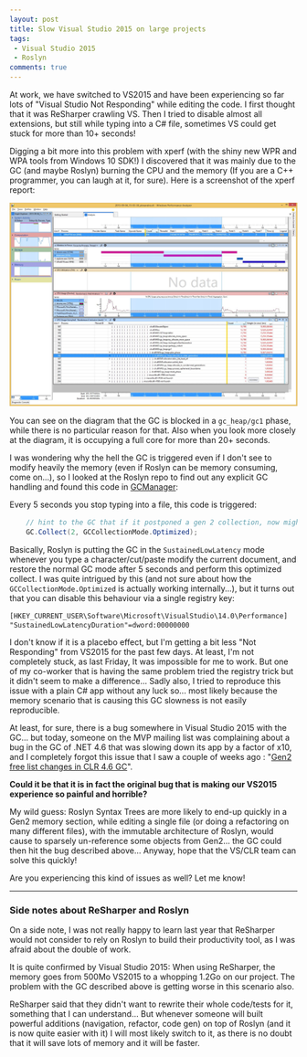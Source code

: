 ```yaml
---
layout: post
title: Slow Visual Studio 2015 on large projects
tags:
 - Visual Studio 2015
 - Roslyn
comments: true
---
```


At work, we have switched to VS2015 and have been experiencing so far lots of "Visual Studio Not Responding" while editing the code. I first thought that it was ReSharper crawling VS. Then I tried to disable almost all extensions, but still while typing into a C# file, sometimes VS could get stuck for more than 10+ seconds!

Digging a bit more into this problem with xperf (with the shiny new WPR and WPA tools from Windows 10 SDK!) I discovered that it was mainly due to the GC (and maybe Roslyn) burning the CPU and the memory (If you are a C++ programmer, you can laugh at it, for sure). Here is a screenshot of the xperf report:

![Visual Studio 2015 WPA](/images/VS2015_Roslyn_GC.jpg)

You can see on the diagram that the GC is blocked in a `gc_heap/gc1` phase, while there is no particular reason for that. Also when you look more closely at the diagram, it is occupying a full core for more than 20+ seconds.

I was wondering why the hell the GC is triggered even if I don't see to modify heavily the memory (even if Roslyn can be memory consuming, come on...), so I looked at the Roslyn repo to find out any explicit GC handling and found this code in [GCManager](https://github.com/dotnet/roslyn/blob/master/src/VisualStudio/Core/Def/Implementation/GCManager.cs#L61):

Every 5 seconds you stop typing into a file, this code is triggered:

```C#
	// hint to the GC that if it postponed a gen 2 collection, now might be a good time to do it.
	GC.Collect(2, GCCollectionMode.Optimized);
```

Basically, Roslyn is putting the GC in the `SustainedLowLatency` mode whenever you type a character/cut/paste modify the current document, and restore the normal GC mode after 5 seconds and perform this optimized collect. I was quite intrigued by this (and not sure about how the `GCCollectionMode.Optimized` is actually working internally...), but it turns out that you can disable this behaviour via a single registry key:

```
[HKEY_CURRENT_USER\Software\Microsoft\VisualStudio\14.0\Performance]
"SustainedLowLatencyDuration"=dword:00000000
``` 

I don't know if it is a placebo effect, but I'm getting a bit less "Not Responding" from VS2015 for the past few days. At least, I'm not completely stuck, as last Friday, It was impossible for me to work. But one of my co-worker that is having the same problem tried the registry trick but it didn't seem to make a difference... Sadly also, I tried to reproduce this issue with a plain C# app without any luck so... most likely because the memory scenario that is causing this GC slowness is not easily reproducible.

At least, for sure, there is a bug somewhere in Visual Studio 2015 with the GC... but today, someone on the MVP mailing list was complaining about a bug in the GC of .NET 4.6 that was slowing down its app by a factor of x10, and I completely forgot this issue that I saw a couple of weeks ago : "[Gen2 free list changes in CLR 4.6 GC](http://blogs.msdn.com/b/maoni/archive/2015/08/12/gen2-free-list-changes-in-clr-4-6-gc.aspx)".

**Could it be that it is in fact the original bug that is making our VS2015 experience so painful and horrible?**

My wild guess: Roslyn Syntax Trees are more likely to end-up quickly in a Gen2 memory section, while editing a single file (or doing a refactoring on many different files), with the immutable architecture of Roslyn, would cause to sparsely un-reference some objects from Gen2... the GC could then hit the bug described above... Anyway, hope that the VS/CLR team can solve this quickly!

Are you experiencing this kind of issues as well? Let me know!

___

### Side notes about ReSharper and Roslyn
  
On a side note, I was not really happy to learn last year that ReSharper would not consider to rely on Roslyn to build their productivity tool, as I was afraid about the double of work.

It is quite confirmed by Visual Studio 2015: When using ReSharper, the memory goes from 500Mo VS2015 to a whopping 1.2Go on our project. The problem with the GC described above is getting worse in this scenario also.

ReSharper said that they didn't want to rewrite their whole code/tests for it, something that I can understand... But whenever someone will built powerful additions (navigation, refactor, code gen) on top of Roslyn (and it is now quite easier with it) I will most likely switch to it, as there is no doubt that it will save lots of memory and it will be faster.